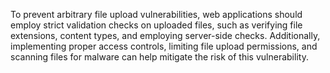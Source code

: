 To prevent arbitrary file upload vulnerabilities, web applications should employ strict validation checks on uploaded files, such as verifying file extensions, content types, and employing server-side checks.
Additionally, implementing proper access controls, limiting file upload permissions, and scanning files for malware can help mitigate the risk of this vulnerability.
